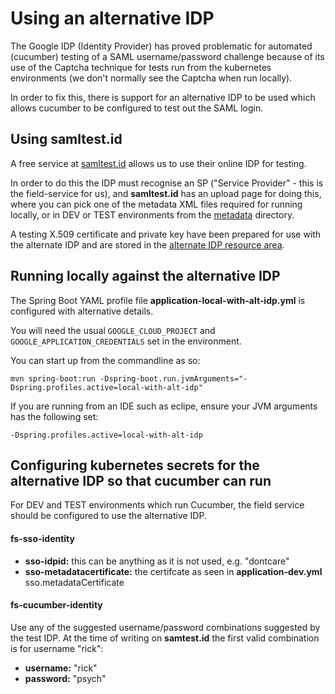 # Using an alternative IDP

The Google IDP (Identity Provider) has proved problematic for automated (cucumber) testing of a SAML
username/password challenge because of its use of the Captcha technique
for tests run from the kubernetes environments (we don't normally see the Captcha when run locally).

In order to fix this, there is support for an alternative IDP to be used which allows cucumber to be configured to test out the SAML login.

## Using samltest.id

A free service at [samltest.id](https://samltest.id/) allows us to use their online IDP for testing.

In order to do this the IDP must recognise an SP ("Service Provider" - this is the field-service for us),
and **samltest.id** has an upload page for doing this, where you can pick one of the metadata XML files
required for running locally, or in DEV or TEST environments from the [metadata](metadata) directory.

A testing X.509 certificate and private key have been prepared for use with the alternate IDP and are
stored in the [alternate IDP resource area](src/main/resources/alternate-idp).

## Running locally against the alternative IDP

The Spring Boot YAML profile file **application-local-with-alt-idp.yml** is configured with alternative details.

You will need the usual `GOOGLE_CLOUD_PROJECT` and `GOOGLE_APPLICATION_CREDENTIALS` set in the environment.

You can start up from the commandline as so:

```
mvn spring-boot:run -Dspring-boot.run.jvmArguments="-Dspring.profiles.active=local-with-alt-idp"
```

If you are running from an IDE such as eclipe, ensure your JVM arguments has the following set:

```
-Dspring.profiles.active=local-with-alt-idp
```


## Configuring kubernetes secrets for the alternative IDP so that cucumber can run

For DEV and TEST environments which run Cucumber, the field service should be configured to use the
alternative IDP.

#### fs-sso-identity

* **sso-idpid:** this can be anything as it is not used, e.g. "dontcare"
* **sso-metadatacertificate:** the certifcate as seen in **application-dev.yml**  sso.metadataCertificate

#### fs-cucumber-identity

Use any of the suggested username/password combinations suggested by the test IDP. At the time
of writing on **samtest.id** the first valid combination is for username "rick":

* **username:** "rick"
* **password:** "psych"

